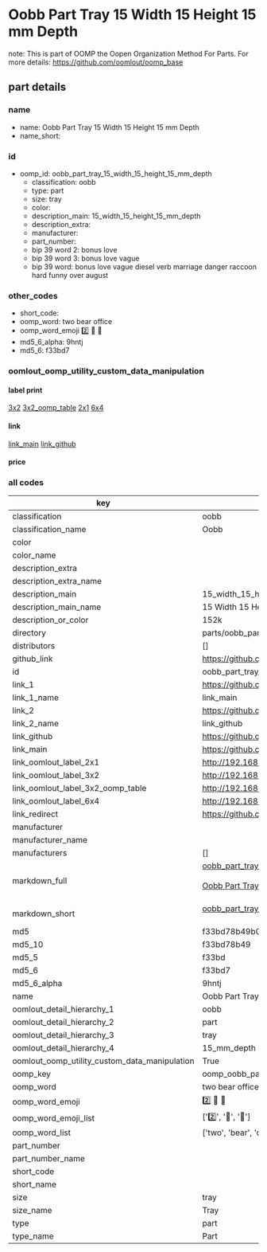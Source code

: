 # Oobb Part Tray 15 Width 15 Height 15 mm Depth  

note: This is part of OOMP the Oopen Organization Method For Parts. For more details: https://github.com/oomlout/oomp_base

##  part details
  







### name
* name: Oobb Part Tray 15 Width 15 Height 15 mm Depth
* name_short: 
### id
* oomp_id: oobb_part_tray_15_width_15_height_15_mm_depth
  * classification: oobb
  * type: part
  * size: tray
  * color: 
  * description_main: 15_width_15_height_15_mm_depth
  * description_extra: 
  * manufacturer: 
  * part_number: 
  * bip 39 word 2: bonus love
  * bip 39 word 3: bonus love vague
  * bip 39 word: bonus love vague diesel verb marriage danger raccoon hard funny over august

### other_codes
* short_code: 
* oomp_word: two bear office
* oomp_word_emoji :two: :bear: :office:
* md5_6_alpha: 9hntj
* md5_6: f33bd7






### oomlout_oomp_utility_custom_data_manipulation
#### label print
[3x2](http://192.168.1.245:1112/?label=oomp%209hntj)
[3x2_oomp_table](http://192.168.1.108:1112/?label=oomp%209hntj)
[2x1](http://192.168.1.242:1112/?label=oomp%209hntj)
[6x4](http://192.168.1.55:1112/?label=oomp%209hntj)    

#### link

[link_main](https://github.com/oomlout/oomlout_oomp_version_1_messy/tree/main/parts/oobb_part_tray_15_width_15_height_15_mm_depth) [link_github](https://github.com/oomlout/oomlout_oomp_version_1_messy/tree/main/parts/oobb_part_tray_15_width_15_height_15_mm_depth)                             

#### price







### all codes 
| key | value |  
| --- | --- |  
| classification | oobb |  
| classification_name | Oobb |  
| color |  |  
| color_name |  |  
| description_extra |  |  
| description_extra_name |  |  
| description_main | 15_width_15_height_15_mm_depth |  
| description_main_name | 15 Width 15 Height 15 mm Depth |  
| description_or_color | 152k |  
| directory | parts/oobb_part_tray_15_width_15_height_15_mm_depth |  
| distributors | [] |  
| github_link | https://github.com/oomlout/oomlout_oomp_part_src/tree/main/parts/oobb_part_tray_15_width_15_height_15_mm_depth |  
| id | oobb_part_tray_15_width_15_height_15_mm_depth |  
| link_1 | https://github.com/oomlout/oomlout_oomp_version_1_messy/tree/main/parts/oobb_part_tray_15_width_15_height_15_mm_depth |  
| link_1_name | link_main |  
| link_2 | https://github.com/oomlout/oomlout_oomp_version_1_messy/tree/main/parts/oobb_part_tray_15_width_15_height_15_mm_depth |  
| link_2_name | link_github |  
| link_github | https://github.com/oomlout/oomlout_oomp_version_1_messy/tree/main/parts/oobb_part_tray_15_width_15_height_15_mm_depth |  
| link_main | https://github.com/oomlout/oomlout_oomp_version_1_messy/tree/main/parts/oobb_part_tray_15_width_15_height_15_mm_depth |  
| link_oomlout_label_2x1 | http://192.168.1.242:1112/?label=oomp%209hntj |  
| link_oomlout_label_3x2 | http://192.168.1.245:1112/?label=oomp%209hntj |  
| link_oomlout_label_3x2_oomp_table | http://192.168.1.108:1112/?label=oomp%209hntj |  
| link_oomlout_label_6x4 | http://192.168.1.55:1112/?label=oomp%209hntj |  
| link_redirect | https://github.com/oomlout/oomlout_oomp_version_1_messy/tree/main/parts/oobb_part_tray_15_width_15_height_15_mm_depth |  
| manufacturer |  |  
| manufacturer_name |  |  
| manufacturers | [] |  
| markdown_full | [oobb_part_tray_15_width_15_height_15_mm_depth](none)<br>[](none)<br>[Oobb Part Tray 15 Width 15 Height 15 Mm Depth](none)<br><br> |  
| markdown_short | [oobb_part_tray_15_width_15_height_15_mm_depth](none)<br><br> |  
| md5 | f33bd78b49b046ee217943d9e16118cb |  
| md5_10 | f33bd78b49 |  
| md5_5 | f33bd |  
| md5_6 | f33bd7 |  
| md5_6_alpha | 9hntj |  
| name | Oobb Part Tray 15 Width 15 Height 15 mm Depth |  
| oomlout_detail_hierarchy_1 | oobb |  
| oomlout_detail_hierarchy_2 | part |  
| oomlout_detail_hierarchy_3 | tray |  
| oomlout_detail_hierarchy_4 | 15_mm_depth |  
| oomlout_oomp_utility_custom_data_manipulation | True |  
| oomp_key | oomp_oobb_part_tray_15_width_15_height_15_mm_depth |  
| oomp_word | two bear office |  
| oomp_word_emoji | :two: :bear: :office: |  
| oomp_word_emoji_list | [':two:', ':bear:', ':office:'] |  
| oomp_word_list | ['two', 'bear', 'office'] |  
| part_number |  |  
| part_number_name |  |  
| short_code |  |  
| short_name |  |  
| size | tray |  
| size_name | Tray |  
| type | part |  
| type_name | Part |  
